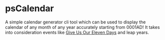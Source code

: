 # psCalendar
A simple calendar generator cli tool which can be used to display the calendar of any month of any year accurately starting from 0001AD! It takes into consideration events like [Give Us Our Eleven Days](https://www.historic-uk.com/HistoryUK/HistoryofBritain/Give-us-our-eleven-days/) and leap years.
